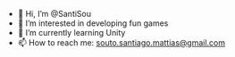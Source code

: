 - 👋 Hi, I’m @SantiSou
- 👀 I’m interested in developing fun games
- 🌱 I’m currently learning Unity
- 📫 How to reach me: souto.santiago.mattias@gmail.com

<!---
SantiSou/SantiSou is a ✨ special ✨ repository because its `README.md` (this file) appears on your GitHub profile.
You can click the Preview link to take a look at your changes.
--->
